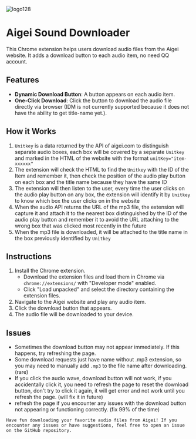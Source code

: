 
![logo128](https://github.com/user-attachments/assets/d91f3cff-a97b-4a23-9fc2-e6b7f6a450e8)

# Aigei Sound Downloader

This Chrome extension helps users download audio files from the Aigei website. It adds a download button to each audio item, no need QQ account.

## Features
- **Dynamic Download Button**: A button appears on each audio item.
- **One-Click Download**: Click the button to download the audio file directly via browser (IDM is not currently supported because it does not have the ability to get title-name yet.).

## How it Works
1. `Unitkey` is a data returned by the API of aigei.com to distinguish separate audio boxes, each box will be covered by a separate `Unitkey` and marked in the HTML of the website with the format `unitKey="item-xxxxxx"`
2. The extension will check the HTML to find the `Unitkey` with the ID of the Item and remember it, then check the position of the audio play button on each box and the title name because they have the same ID
3. The extension will then listen to the user, every time the user clicks on the audio play button on any box, the extension will identify it by `Unitkey` to know which box the user clicks on in the website
4. When the audio API returns the URL of the mp3 file, the extension will capture it and attach it to the nearest box distinguished by the ID of the audio play button and remember it to avoid the URL attaching to the wrong box that was clicked most recently in the future
5. When the mp3 file is downloaded, it will be attached to the title name in the box previously identified by `Unitkey`

## Instructions
1. Install the Chrome extension.
   - Download the extension files and load them in Chrome via `chrome://extensions/` with "Developer mode" enabled.
   - Click "Load unpacked" and select the directory containing the extension files.
2. Navigate to the Aigei website and play any audio item.
3. Click the download button that appears.
4. The audio file will be downloaded to your device.

## Issues
- Sometimes the download button may not appear immediately. If this happens, try refreshing the page.
- Some download requests just have name without .mp3 extension, so you may need to manually add `.mp3` to the file name after downloading. (rare)
- If you click the audio wave, download button will not work, if you accidentally click it, you need to refresh the page to reset the download button, don't try to click it again, it will get error and not work until you refresh the page. (will fix it in future)
- refresh the page if you encounter any issues with the download button not appearing or functioning correctly. (fix 99% of the time)

`Have fun downloading your favorite audio files from Aigei! If you encounter any issues or have suggestions, feel free to open an issue on the GitHub repository.`
